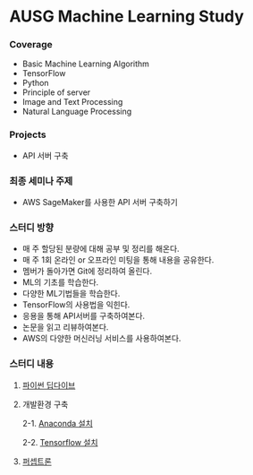 # AUSG Machine Learning Study

### Coverage
- Basic Machine Learning Algorithm
- TensorFlow
- Python
- Principle of server
- Image and Text Processing
- Natural Language Processing

### Projects
- API 서버 구축

### 최종 세미나 주제
- AWS SageMaker를 사용한 API 서버 구축하기

### 스터디 방향
- 매 주 할당된 분량에 대해 공부 및 정리를 해온다.
- 매 주 1회 온라인 or 오프라인 미팅을 통해 내용을 공유한다.
- 멤버가 돌아가면 Git에 정리하여 올린다.
- ML의 기초를 학습한다.
- 다양한 ML기법들을 학습한다.
- TensorFlow의 사용법을 익힌다.
- 응용을 통해 API서버를 구축하여본다.
- 논문을 읽고 리뷰하여본다.
- AWS의 다양한 머신러닝 서비스를 사용하여본다.

### 스터디 내용
1. [파이썬 딥다이브](https://github.com/iamcho2/ausg-machine-learning-study/blob/master/1.%20python-deep-dive.md)
2. 개발환경 구축

	2-1. [Anaconda 설치](https://github.com/iamcho2/ausg-machine-learning-study/blob/master/2-1.%20making-enviroments-anaconda.md)
    
	2-2. [Tensorflow 설치](https://github.com/iamcho2/ausg-machine-learning-study/blob/master/2-2.%20making-enviroments-tensorflow.md)
	
3. [퍼셉트론](https://github.com/iamcho2/AUSG-machine-learning-study/blob/master/3.%20perceptron.md)
